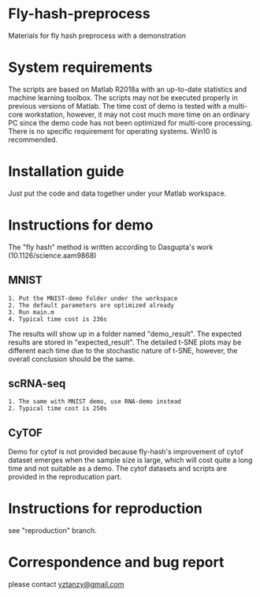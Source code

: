 # Fly-hash-preprocess
  Materials for fly hash preprocess with a demonstration
# System requirements
  The scripts are based on Matlab R2018a with an up-to-date statistics and machine learning toolbox. The scripts may not be executed properly in previous versions of Matlab.
  The time cost of demo is tested with a multi-core workstation, however, it may not cost much more time on an ordinary PC since the demo code has not been optimized for multi-core processing.
  There is no specific requirement for operating systems. Win10 is recommended. 
# Installation guide
  Just put the code and data together under your Matlab workspace. 
# Instructions for demo
  The "fly hash" method is written according to Dasgupta's work (10.1126/science.aam9868)
  ## MNIST
    1. Put the MNIST-demo folder under the workspace
    2. The default parameters are optimized already
    3. Run main.m
    4. Typical time cost is 236s
  The results will show up in a folder named "demo_result". The expected results are stored in "expected_result". The detailed t-SNE plots may be different each time due to the stochastic nature of t-SNE, however, the overall conclusion should be the same. 
  ## scRNA-seq
    1. The same with MNIST demo, use RNA-demo instead
    2. Typical time cost is 250s
  ## CyTOF
  Demo for cytof is not provided because fly-hash's improvement of cytof dataset emerges when the sample size is large, which will cost quite a long time and not suitable as a demo. The cytof datasets and scripts are provided in the reproducation part.
# Instructions for reproduction
  see "reproduction" branch.
# Correspondence and bug report
  please contact yztanzy@gmail.com
